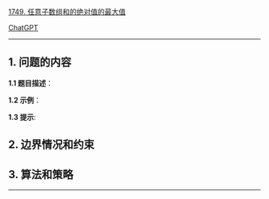 [1749. 任意子数组和的绝对值的最大值](https://leetcode.cn/problems/maximum-absolute-sum-of-any-subarray)

[ChatGPT](chat.openai.com)

---

## 1. 问题的内容
**1.1 题目描述**：

**1.2 示例**：

**1.3 提示**:

## 2. 边界情况和约束


## 3. 算法和策略

---

